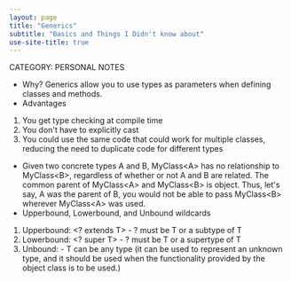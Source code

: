 ```yaml
---
layout: page
title: "Generics"
subtitle: "Basics and Things I Didn't know about"
use-site-title: true
---
```


CATEGORY: PERSONAL NOTES

- Why? Generics allow you to use types as parameters when defining classes and methods.
- Advantages 
 1. You get type checking at compile time  
 2. You don't have to explicitly cast  
 3. You could use the same code that could work for multiple classes, reducing the need to duplicate code for different types  
- Given two concrete types A and B, MyClass\<A> has no relationship to MyClass\<B>, regardless of whether or not A and B are related. The common parent of MyClass\<A> and MyClass\<B> is object. Thus, let's say, A was the parent of B, you would not be able to pass MyClass\<B> wherever MyClass\<A> was used. <!-- [1] -->
- Upperbound, Lowerbound, and Unbound wildcards
 1. Upperbound: <? extends T> - ? must be T or a subtype of T
 2. Lowerbound: <? super T> - ? must be T or a supertype of T
 3. Unbound: <T> - T can be any type (it can be used to represent an unknown type, and it should be used when the functionality provided by the object class is to be used.)






<!-- 
[1]https://docs.oracle.com/javase/tutorial/java/generics/inheritance.html
-->
